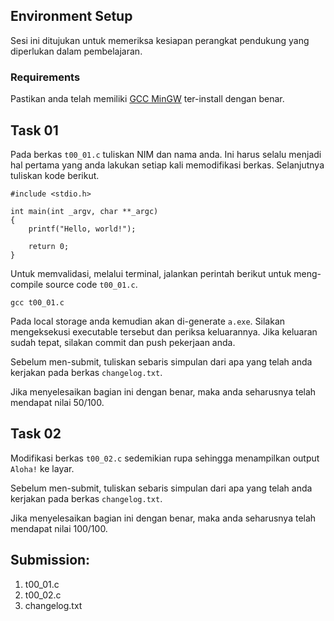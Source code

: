 ## Environment Setup

Sesi ini ditujukan untuk memeriksa kesiapan perangkat pendukung yang diperlukan dalam pembelajaran.

### Requirements
Pastikan anda telah memiliki [GCC MinGW](https://nuwen.net/) ter-install dengan benar.

## Task 01
Pada berkas ```t00_01.c``` tuliskan NIM dan nama anda. Ini harus selalu menjadi hal pertama yang anda lakukan setiap kali memodifikasi berkas. Selanjutnya tuliskan kode berikut.
```
#include <stdio.h>

int main(int _argv, char **_argc)
{
    printf("Hello, world!");

    return 0;
}
```

Untuk memvalidasi, melalui terminal, jalankan perintah berikut untuk meng-compile source code ```t00_01.c```.
```
gcc t00_01.c
```
Pada local storage anda kemudian akan di-generate ```a.exe```. Silakan mengeksekusi executable tersebut dan periksa keluarannya. Jika keluaran sudah tepat, silakan commit dan push pekerjaan anda.

Sebelum men-submit, tuliskan sebaris simpulan dari apa yang telah anda kerjakan pada berkas ```changelog.txt```.

Jika menyelesaikan bagian ini dengan benar, maka anda seharusnya telah mendapat nilai 50/100.

## Task 02
Modifikasi berkas ```t00_02.c``` sedemikian rupa sehingga menampilkan output ```Aloha!``` ke layar.

Sebelum men-submit, tuliskan sebaris simpulan dari apa yang telah anda kerjakan pada berkas ```changelog.txt```.

Jika menyelesaikan bagian ini dengan benar, maka anda seharusnya telah mendapat nilai 100/100.


## Submission:

1. t00_01.c
2. t00_02.c
3. changelog.txt